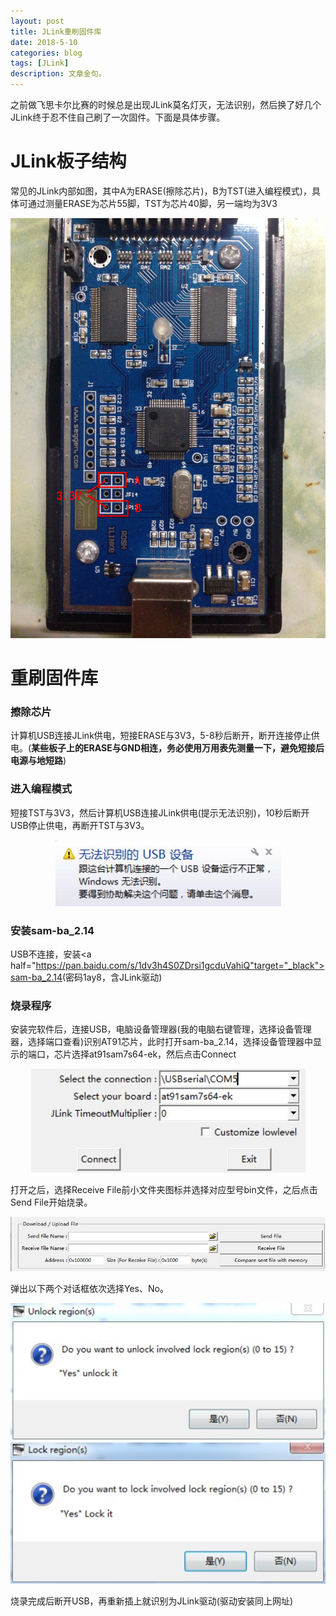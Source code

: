```yaml
---
layout: post
title: JLink重刷固件库
date: 2018-5-10
categories: blog
tags: [JLink]
description: 文章金句。
---
```


之前做飞思卡尔比赛的时候总是出现JLink莫名灯灭，无法识别，然后换了好几个JLink终于忍不住自己刷了一次固件。下面是具体步骤。

# JLink板子结构
常见的JLink内部如图，其中A为ERASE(擦除芯片)，B为TST(进入编程模式)，具体可通过测量ERASE为芯片55脚，TST为芯片40脚，另一端均为3V3

<div align="center"><img src="https://github.com/SKYESCAPE/SKYESCAPE.GITHUB.IO/raw/master/article_image/JLink_1.jpg"></div>   


# 重刷固件库
### 擦除芯片
计算机USB连接JLink供电，短接ERASE与3V3，5-8秒后断开，断开连接停止供电。(**某些板子上的ERASE与GND相连，务必使用万用表先测量一下，避免短接后电源与地短路**)

### 进入编程模式
短接TST与3V3，然后计算机USB连接JLink供电(提示无法识别)，10秒后断开USB停止供电，再断开TST与3V3。

<div align="center"><img src="https://github.com/SKYESCAPE/SKYESCAPE.GITHUB.IO/raw/master/article_image/JLink_2.jpg"></div>   


### 安装sam-ba_2.14

USB不连接，安装<a half="https://pan.baidu.com/s/1dv3h4S0ZDrsi1gcduVahiQ"target="_black">sam-ba_2.14</a>(密码1ay8，含JLink驱动)

### 烧录程序
安装完软件后，连接USB，电脑设备管理器(我的电脑右键管理，选择设备管理器，选择端口查看)识别AT91芯片，此时打开sam-ba_2.14，选择设备管理器中显示的端口，芯片选择at91sam7s64-ek，然后点击Connect

<div align="center"><img src="https://github.com/SKYESCAPE/SKYESCAPE.GITHUB.IO/raw/master/article_image/JLink_3.jpg"></div>  

打开之后，选择Receive File前小文件夹图标并选择对应型号bin文件，之后点击Send File开始烧录。

<div align="center"><img src="https://github.com/SKYESCAPE/SKYESCAPE.GITHUB.IO/raw/master/article_image/JLink_4.jpg"></div>  

弹出以下两个对话框依次选择Yes、No。

<div align="center"><img src="https://github.com/SKYESCAPE/SKYESCAPE.GITHUB.IO/raw/master/article_image/JLink_5.jpg"></div>   


<div align="center"><img src="https://github.com/SKYESCAPE/SKYESCAPE.GITHUB.IO/raw/master/article_image/JLink_6.jpg"></div>  

烧录完成后断开USB，再重新插上就识别为JLink驱动(驱动安装同上网址)